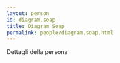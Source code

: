 ```yaml
---
layout: person
id: diagram.soap
title: Diagram Soap
permalink: people/diagram.soap.html
---
```


Dettagli della persona